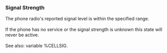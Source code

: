 ### Signal Strength

The phone radio\'s reported signal level is within the specified range.\
\
If the phone has no service or the signal strength is unknown this state
will never be active.\
\
See also: variable %CELLSIG.
